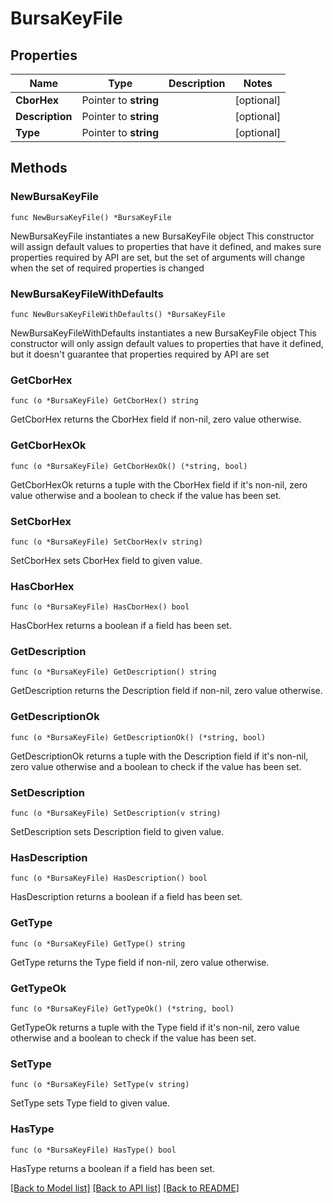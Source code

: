# BursaKeyFile

## Properties

Name | Type | Description | Notes
------------ | ------------- | ------------- | -------------
**CborHex** | Pointer to **string** |  | [optional] 
**Description** | Pointer to **string** |  | [optional] 
**Type** | Pointer to **string** |  | [optional] 

## Methods

### NewBursaKeyFile

`func NewBursaKeyFile() *BursaKeyFile`

NewBursaKeyFile instantiates a new BursaKeyFile object
This constructor will assign default values to properties that have it defined,
and makes sure properties required by API are set, but the set of arguments
will change when the set of required properties is changed

### NewBursaKeyFileWithDefaults

`func NewBursaKeyFileWithDefaults() *BursaKeyFile`

NewBursaKeyFileWithDefaults instantiates a new BursaKeyFile object
This constructor will only assign default values to properties that have it defined,
but it doesn't guarantee that properties required by API are set

### GetCborHex

`func (o *BursaKeyFile) GetCborHex() string`

GetCborHex returns the CborHex field if non-nil, zero value otherwise.

### GetCborHexOk

`func (o *BursaKeyFile) GetCborHexOk() (*string, bool)`

GetCborHexOk returns a tuple with the CborHex field if it's non-nil, zero value otherwise
and a boolean to check if the value has been set.

### SetCborHex

`func (o *BursaKeyFile) SetCborHex(v string)`

SetCborHex sets CborHex field to given value.

### HasCborHex

`func (o *BursaKeyFile) HasCborHex() bool`

HasCborHex returns a boolean if a field has been set.

### GetDescription

`func (o *BursaKeyFile) GetDescription() string`

GetDescription returns the Description field if non-nil, zero value otherwise.

### GetDescriptionOk

`func (o *BursaKeyFile) GetDescriptionOk() (*string, bool)`

GetDescriptionOk returns a tuple with the Description field if it's non-nil, zero value otherwise
and a boolean to check if the value has been set.

### SetDescription

`func (o *BursaKeyFile) SetDescription(v string)`

SetDescription sets Description field to given value.

### HasDescription

`func (o *BursaKeyFile) HasDescription() bool`

HasDescription returns a boolean if a field has been set.

### GetType

`func (o *BursaKeyFile) GetType() string`

GetType returns the Type field if non-nil, zero value otherwise.

### GetTypeOk

`func (o *BursaKeyFile) GetTypeOk() (*string, bool)`

GetTypeOk returns a tuple with the Type field if it's non-nil, zero value otherwise
and a boolean to check if the value has been set.

### SetType

`func (o *BursaKeyFile) SetType(v string)`

SetType sets Type field to given value.

### HasType

`func (o *BursaKeyFile) HasType() bool`

HasType returns a boolean if a field has been set.


[[Back to Model list]](../README.md#documentation-for-models) [[Back to API list]](../README.md#documentation-for-api-endpoints) [[Back to README]](../README.md)


